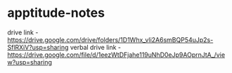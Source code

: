 # apptitude-notes

drive link -https://drive.google.com/drive/folders/1D1Whx_vli2A6smBQP54uJp2s-SflRXiV?usp=sharing
verbal drive link - https://drive.google.com/file/d/1eezWtDFjahe119uNhD0eJp9AOprnJtA_/view?usp=sharing
